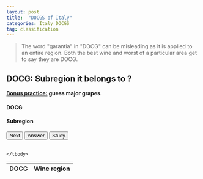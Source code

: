```yaml
---
layout: post
title:  "DOCGS of Italy"
categories: Italy DOCGS 
tag: classification 
---
```


<blockquote>
  <p>The word "garantia" in "DOCG" can be misleading as it is applied to an entire region. Both the best wine and worst of a particular area get to say they are DOCG.</p>
</blockquote>

<div class="text-center">
	<h2>DOCG: Subregion it belongs to ?</h2>
	<strong class="text-primary"><u> Bonus practice:</u> guess major grapes.</strong>
	<h4 class="text-danger" id="bdx">DOCG</h4>
	<h4 class="text-success" id="bdx_answer">Subregion</h4>
	<button type="button" class="btn btn-success" id="test_me">Next</button>
	<button type="button" class="btn btn-danger" id="answer">Answer</button>
	<button type="button" class="btn btn-primary" id="study">Study</button>
</div>

<br>

<table class="table table-condensed hide" id="study_table">
	<thead>
		<tr> 
			<th>DOCG</th>
			<th>Wine region</th>
		</tr>
	</thead>
	<tbody>
		
	</tbody> 
</table>

<script>
	var chateaux = ["Montepulciano D'Abruzzo", "Castel Del Monte Bombino Nero", "Castel Del Monte Bombino Nero Di Troia Riserva", "Castel Del Monte Rosso Riserva", "Primitivo Di Manduria Dolce Naturale", "Aglianico Del Vulture Superiore", "Aglianico Del Taburno", "Fiano Di Avellino", "Greco Di Tufo", "Taurasi", "Albana Di Romagna", "Colli Bolognesi Classico Pignoletto", "Colli Orientali Del Friuli Picolit", "Ramandolo", "Rosazzo", "Cannelino Di Frascati", "Cesanese Del Piglio", "Frascati Superiore", "Franciacorta", "Oltrepó Pavese Metodo Classico", "Scanzo", "Sforzato di Valtellina", "Valtellina Superiore", "Castelli Di Jesi Verdicchio Riserva", "Conero", "Offida", "Verdicchio Di Matelica Riserva", "Vernaccia Di Serrapetrona", "Alta Langa", "Asti", "Barbaresco", "Barbera D'Asti", "Barbera Del Monferrato Superiore", "Barolo", "Brachetto D'Acqui", "Dolcetto Di Diano D'Alba", "Dolcetto Di Dogliani", "Dolcetto Di Ovada Superiore", "Erbaluce Di Caluso", "Gattinara", "Gavi", "Ghemme", "Nizza", "Roero", "Ruché Di Castagnole Monferrato", "Vermentino Di Gallura", "Cerasuolo Di Vittoria", "Brunello Di Montalcino", "Carmignano", "Chianti", "Chianti Classico", "Elba Aleatico Passito", "Montecucco Sangiovese", "Morellino Di Scansano", "Suvereto", "Val Di Cornia Rosso", "Vernaccia Di San Gimignano", "Vino Nobile Di Montepulciano", "Amarone Della Valpolicella", "Asolo Prosecco", "Bagnoli Friularo", "Bardolino Superiore", "Colli Di Conegliano", "Colli Euganei Fior D'Arancio", "Conegliano Valdobbiadene-Prosecco", "Lison", "Montello", "Piave Malanotte", "Reciotto Della Valpolicella", "Reciotto Di Gambellara", "Reciotto Di Soave", "Soave Superiore", "Sagrantino Di Montefalco", "Torgiano Rosso Riserva"];

	var chateaux_answers = ["Abruzzi", "Apulia", "Apulia", "Apulia", "Apulia", "Basilicata", "Campania", "Campania", "Campania", "Campania", "Emilia-Romagna", "Emilia-Romagna", "Friuli-Venezia Giulia", "Friuli-Venezia Giulia", "Friuli-Venezia Giulia", "Lazio", "Lazio", "Lazio", "Lombardy", "Lombardy", "Lombardy", "Lombardy", "Lombardy", "Marche", "Marche", "Marche", "Marche", "Marche", "Piedmont", "Piedmont", "Piedmont", "Piedmont", "Piedmont", "Piedmont", "Piedmont", "Piedmont", "Piedmont", "Piedmont", "Piedmont", "Piedmont", "Piedmont", "Piedmont", "Piedmont", "Piedmont", "Piedmont", "Sardinia", "Sicily", "Tuscany", "Tuscany", "Tuscany", "Tuscany", "Tuscany", "Tuscany", "Tuscany", "Tuscany", "Tuscany", "Tuscany", "Tuscany", "Veneto", "Veneto", "Veneto", "Veneto", "Veneto", "Veneto", "Veneto", "Veneto", "Veneto", "Veneto", "Veneto", "Veneto", "Veneto", "Veneto", "Umbria", "Umbria"];
	
	// generating study table
	var counter = 0
	for (var i = chateaux.length - 1; i >= 0; i--) {
		$("tbody").append("<tr><td>" + chateaux[counter] + "</td><td>" + chateaux_answers[counter] + "</td></tr>");
		counter++
	};

	//clicking JS logic	
	$("#test_me").click(function(){
		var rand = Math.floor(Math.random()*chateaux.length)
		var chateau = chateaux[rand];
		var chateau_answer = chateaux_answers[rand];
		$("#bdx").empty();
		$("#bdx_answer").empty();
		$("#bdx_answer").append("Answer");
		$("#bdx").append("<span>" + chateau + "</span>");
		$("#answer").click(function(){
			$("#bdx_answer").empty();
			$("#bdx_answer").append("<span>" + chateau_answer + "</span>");
		});
	});

	var hide = true
	$("#study").click(function(){
		if (hide) {
			$( "#study_table" ).removeClass("hide");
			hide = false;
		}else{
			$( "#study_table" ).addClass("hide");
			hide = true;
		};
	});
</script>